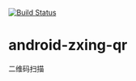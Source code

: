 [![Build Status](https://travis-ci.org/Zack-Kang/android-zxing-qr.svg?branch=master)](https://travis-ci.org/Zack-Kang/android-zxing-qr)
# android-zxing-qr
二维码扫描
